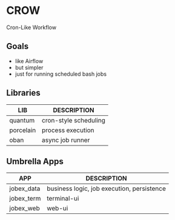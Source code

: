# CROW

Cron-Like Workflow

## Goals

- like Airflow
- but simpler
- just for running scheduled bash jobs

## Libraries

| LIB       | DESCRIPTION           |
|-----------|-----------------------|
| quantum   | cron-style scheduling |
| porcelain | process execution     |
| oban      | async job runner      |

## Umbrella Apps

| APP       | DESCRIPTION                                |
|-----------|--------------------------------------------|
| jobex_data | business logic, job execution, persistence |
| jobex_term | terminal-ui                                |
| jobex_web  | web-ui                                     |

